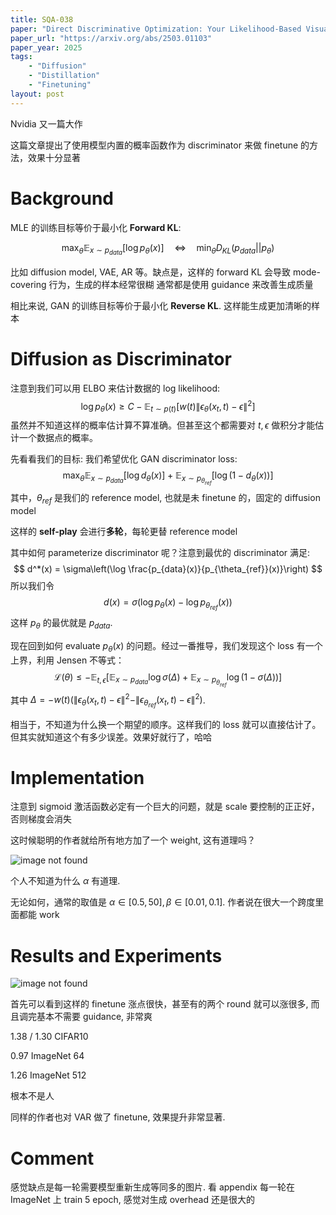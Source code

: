 ```yaml
---
title: SQA-038
paper: "Direct Discriminative Optimization: Your Likelihood-Based Visual Generative Model is Secretly a GAN Discriminator"
paper_url: "https://arxiv.org/abs/2503.01103"
paper_year: 2025
tags: 
    - "Diffusion"
    - "Distillation"
    - "Finetuning"
layout: post
---
```


Nvidia 又一篇大作

这篇文章提出了使用模型内置的概率函数作为 discriminator 来做 finetune 的方法，效果十分显著

# Background

MLE 的训练目标等价于最小化 **Forward KL**:

$$
\max_{\theta} \mathbb{E}_{x \sim p_{data}} [\log p_{\theta}(x)] \quad  \Longleftrightarrow \quad \min_{\theta} D_{KL}(p_{data} || p_{\theta})
$$

比如 diffusion model, VAE, AR 等。缺点是，这样的 forward KL 会导致 mode-covering 行为，生成的样本经常很糊
通常都是使用 guidance 来改善生成质量

相比来说, GAN 的训练目标等价于最小化 **Reverse KL**. 这样能生成更加清晰的样本

# Diffusion as Discriminator

注意到我们可以用 ELBO 来估计数据的 log likelihood:
$$
\log p_{\theta}(x) \geq C - \mathbb{E}_{t\sim p(t)} \left[w(t)\|\epsilon_{\theta}(x_t, t)-\epsilon\|^2\right]
$$
虽然并不知道这样的概率估计算不算准确。但甚至这个都需要对 $t, \epsilon$ 做积分才能估计一个数据点的概率。

先看看我们的目标: 我们希望优化 GAN discriminator loss:
$$
\max_{\theta} \mathbb{E}_{x \sim p_{data}} [\log d_{\theta}(x)] + \mathbb{E}_{x \sim p_{\theta_{ref}}} [\log (1-d_{\theta}(x))]
$$
其中，$\theta_{ref}$ 是我们的 reference model, 也就是未 finetune 的，固定的 diffusion model

这样的 **self-play** 会进行**多轮**，每轮更替 reference model

其中如何 parameterize discriminator 呢？注意到最优的 discriminator 满足:
$$
d^*(x) = \sigma\left(\log \frac{p_{data}(x)}{p_{\theta_{ref}}(x)}\right)
$$
所以我们令
$$
d(x) = \sigma\left(\log p_{\theta}(x) - \log p_{\theta_{ref}}(x)\right)
$$
这样 $p_{\theta}$ 的最优就是 $p_{data}$.

现在回到如何 evaluate $p_{\theta}(x)$ 的问题。经过一番推导，我们发现这个 loss 有一个上界，利用 Jensen 不等式：
$$
\mathcal{L}(\theta) \leq -\mathbb{E}_{t, \epsilon}\left[\mathbb{E}_{x \sim p_{data}} \log\sigma(\Delta)+\mathbb{E}_{x \sim p_{\theta_{ref}}} \log(1-\sigma(\Delta))\right]
$$
其中 $\Delta=-w(t)(\|\epsilon_{\theta}(x_t, t)-\epsilon\|^2 - \|\epsilon_{\theta_{ref}}(x_t, t)-\epsilon\|^2)$.

相当于，不知道为什么换一个期望的顺序。这样我们的 loss 就可以直接估计了。但其实就知道这个有多少误差。效果好就行了，哈哈

# Implementation

注意到 sigmoid 激活函数必定有一个巨大的问题，就是 scale 要控制的正正好，否则梯度会消失

这时候聪明的作者就给所有地方加了一个 weight, 这有道理吗？

![image not found](/papers/SQA-038/weight.jpg)

个人不知道为什么 $\alpha$ 有道理.

无论如何，通常的取值是 $\alpha\in[0.5, 50], \beta\in[0.01, 0.1]$. 作者说在很大一个跨度里面都能 work

# Results and Experiments

![image not found](/papers/SQA-038/training.jpg)

首先可以看到这样的 finetune 涨点很快，甚至有的两个 round 就可以涨很多, 而且调完基本不需要 guidance, 非常爽

1.38 / 1.30 CIFAR10

0.97 ImageNet 64

1.26 ImageNet 512

根本不是人

同样的作者也对 VAR 做了 finetune, 效果提升非常显著.

# Comment

感觉缺点是每一轮需要模型重新生成等同多的图片. 看 appendix 每一轮在 ImageNet 上 train 5 epoch, 感觉对生成 overhead 还是很大的